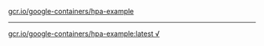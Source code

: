 [gcr.io/google-containers/hpa-example](https://hub.docker.com/r/anjia0532/hpa-example/tags/) 

----
[gcr.io/google-containers/hpa-example:latest √](https://hub.docker.com/r/anjia0532/google-containers.hpa-example/tags/)

